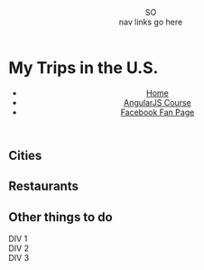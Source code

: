 <!DOCTYPE html>
<html>
<head>
<meta charset="utf-8">
<title>Stewart's Travel Page</title>
<style>

</style>
</head>
<body>
<header>
SO <nav> nav links go here </nav>
  </header>

<h1>My Trips in the U.S.</h1>

<header>
  <ul>
    <li><a href="/">Home</a></li>
    <li><a href="http://goo.gl/V0Wl6s" target="_blank">AngularJS Course</a></li>
    <li><a href="http://www.facebook.com/CourseraWebDev" target="_blank">Facebook Fan Page</a></li>
  </ul>
</header>
<h2>
Cities
</h2>
<h2>
Restaurants
</h2>
<h2>
Other things to do
</h2>

<section>
  <div>DIV 1</div>
  <div>DIV 2</div>
  <div>DIV 3</div>
  
</section>

</body>
</html>
